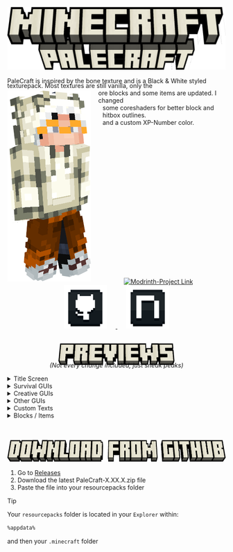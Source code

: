 ![Banner](display/banner.png)

PaleCraft is inspired by the bone texture and is a Black & White styled<span style="display: inline;"> </span>

<img src="/display/skin_render.png" width="193" height="440" align="left">

<div style="margin-top: -20px">
   texturepack. Most textures are still vanilla, only the
</div>
<div style="margin-left: 210px">
   ore blocks and some items are updated. I changed
</div>
<div style="margin-left: 220px">
    some coreshaders for better block and hitbox outlines.
</div>
<div style="margin-left: 220px; margin-bottom: 350px">
   and a custom XP-Number color.
</div>

<div style="text-align: center;">
    <a href="https://modrinth.com/resourcepack/palecraft" target="_blank">
        <img src="https://i.imgur.com/Wi0gG3J.png" alt="Modrinth-Project Link" class="hover-image" style="width: 100px; margin: 0 20px;">
    </a>
    <a href="https://github.com/Justifull/PaleCraft" target="_blank">
        <img src="/display/github.png" alt="Github-Project Link" class="hover-image" style="width: 100px; margin: 0 20px;">
    </a>
    <a href="https://de.namemc.com/profile/justifull.1" target="_blank">
        <img src="/display/namemc.png" alt="NameMC-Profile Link" class="hover-image" style="width: 100px; margin: 0 20px;">
    </a>
</div>


<br>
<p align="center">
   <img src="/display/previews.png" width="268" height="50">
</p>

<div style="text-align: center; margin-top: -25px">

   _(Not every change included, just sneak peaks)_
</div>

<details>
   <summary>Title Screen</summary>
   <div style="text-align: center">

   Title Screen
   ![Title Screen](preview/title_screen.png)

   </div>
</details>
<details>
   <summary>Survival GUIs</summary>
   <div style="text-align: center">

   **Hotbar**
   ![Hotbar](preview/hotbar.png)
   **Survival Inventory**
   ![Survival Inventory](preview/survival_inventory.png)

   </div>
</details>
<details>
   <summary>Creative GUIs</summary>
   <div style="text-align: center">

   **Creative Inventory**
   ![Creative Inventory](preview/creative_inventory.png)

   </div>
</details>
<details>
   <summary>Other GUIs</summary>
   <div style="text-align: center">

   **Crafting Table**
   ![Crafting Table](preview/crafting_table.png)
   **Chest**
   ![Chest](preview/chest.png)
   **Shulker Chest**
   ![Shulker Chest](preview/shulker_chest.png)
   **Enchanting Table**
   ![Enchanting Table](preview/enchanting_table.png)
   **Beacon**
   ![Beacon](preview/beacon.png)

   </div>
</details>
<details>
   <summary>Custom Texts</summary>
   <div style="text-align: center">

   **Enchantment Text Sword**
   ![Enchantment Text Sword](preview/enchantment_icons.png)
   **Enchantment Text Leggings**
   ![Enchantment Text Leggings](preview/enchantment_icons_2.png)

   </div>
</details>
<details>
   <summary>Blocks / Items</summary>
   <div style="text-align: center">

   **Blocks**
   ![Blocks](preview/blocks.png)
   **Totem Of Undying**
   ![Totem Inventory](preview/totem_inventory.png)
   ![Totem First person](preview/totem_first_person.png)

   </div>
</details>

<br>
<br>
<p align="center">
   <img src="/display/download.png" width="656" height="50">
</p>

1. Go to [Releases](https://github.com/Justifull/PaleCraft/releases/latest)
2. Download the latest PaleCraft-X.XX.X.zip file
3. Paste the file into your resourcepacks folder

> [!TIP]
> Your `resourcepacks` folder is located in your `Explorer` within:
>
> ```bash
> %appdata%
> ```
> and then your `.minecraft` folder
